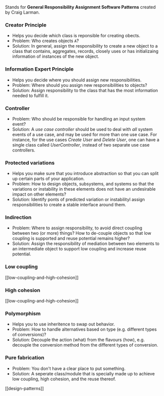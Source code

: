 Stands for **General Responsibility Assignment Software Patterns** created by Craig Larman.

### Creator Principle
- Helps you decide which class is reponsible for creating obects. 
- Problem: Who creates objects `A`?
- Solution: In general, assign the responsibility to create a new object to a class that contains, aggregates, records, closely uses or has initializaing information of instances of the new object.

### Information Expert Principle
- Helps you decide where you should assign new responsibilities. 
- Problem: Where should you assign new responsibilities to objects?
- Solution: Assign responsibility to the class that has the most information needed to fulfill it. 

### Controller
- Problem: Who should be responsible for handling an input system event?  
- Solution: A _use case controller_ should be used to deal with _all_ system events of a use case, and may be used for more than one use case. For instance, for the use cases _Create User_ and _Delete User_, one can have a single class called _UserController_, instead of two separate use case controllers.

### Protected variations
- Helps you make sure that you introduce abstraction so that you can split up certain parts of your application.
- Problem: How to design objects, subsystems, and systems so that the variations or instability in these elements does not have an undesirable impact on other elements?
- Solution: Identify ponts of predicted variation or instabilityl assign responsibilities to create a stable interface around them.

### Indirection
- Problem: Where to assign responsibility, to avoid direct coupling between two (or more) things? How to de-couple objects so that low coupling is supported and reuse potential remains higher?
- Solution: Assign the responsibility of mediation between two elements to an intermediate object to support low coupling and increase reuse potential. 

### Low coupling
[[low-coupling-and-high-cohesion]]

### High cohesion
[[low-coupling-and-high-cohesion]]

### Polymorphism
- Helps you to use inheritence to swap out behavior. 
- Problem: How to handle alternatives based on type (e.g. different types of conversions)? 
- Solution: Decouple the action (what) from the flavours (how), e.g. decouple the conversion method from the different types of conversion.

### Pure fabrication
- Problem: You don't have a clear place to put something.
- Solution: A seperate class/module that is specially made up to achieve low coupling, high cohesion, and the reuse thereof.

[[design-patterns]]